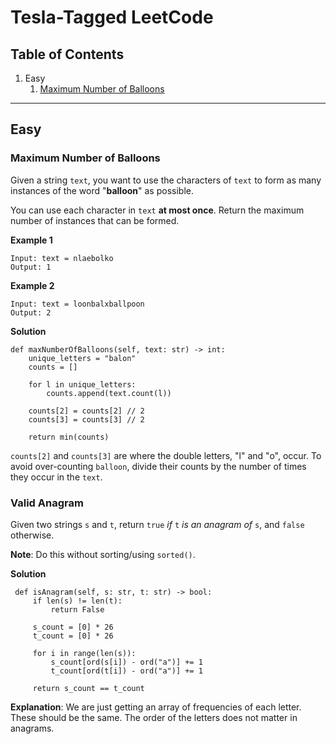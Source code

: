 # Tesla-Tagged LeetCode
## Table of Contents
1. Easy
   1. [Maximum Number of Balloons](#maximum-number-of-balloons)

---
## Easy
### Maximum Number of Balloons
Given a string `text`, you want to use the characters of `text` to form as many instances of the word "**balloon**" as possible.

You can use each character in `text` **at most once**. Return the maximum number of instances that can be formed.

**Example 1**
```text
Input: text = nlaebolko
Output: 1
```

**Example 2**
```text
Input: text = loonbalxballpoon
Output: 2
```

**Solution**
```
def maxNumberOfBalloons(self, text: str) -> int:
    unique_letters = "balon"
    counts = []
    
    for l in unique_letters:
        counts.append(text.count(l))
        
    counts[2] = counts[2] // 2
    counts[3] = counts[3] // 2
    
    return min(counts)
```
`counts[2]` and `counts[3]` are where the double letters, "l" and "o", occur. To avoid over-counting `balloon`, divide their counts by the number of times they occur in the `text`.

### Valid Anagram
Given two strings `s` and `t`, return `true` _if_ `t` _is an anagram of_ `s`, and `false` otherwise.

**Note**: Do this without sorting/using `sorted()`.

**Solution**
```
 def isAnagram(self, s: str, t: str) -> bool:
     if len(s) != len(t):
         return False
     
     s_count = [0] * 26
     t_count = [0] * 26
     
     for i in range(len(s)):
         s_count[ord(s[i]) - ord("a")] += 1
         t_count[ord(t[i]) - ord("a")] += 1
     
     return s_count == t_count
```

**Explanation**: We are just getting an array of frequencies of each letter. These should be the same. The order of the letters does not matter in anagrams.